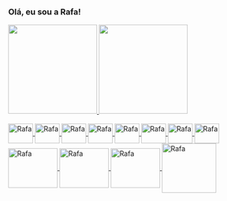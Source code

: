### Olá, eu sou a Rafa!
<div>
  <a href="https://github.com/ElaRafaPy">
    <img height="180em" src="https://github-readme-stats.vercel.app/api?username=ElaRafaPy&show_icons=true&theme=dracula&include_all_commits=true&count_private=true"/)>
    <img height="180em" src="https://github-readme-stats.vercel.app/api/top-langs/?username=ElaRafaPy&layout=compact&langs_count=7&theme=dracula"/)>
</div>
<div style="display: inline_block"><br>
  <img align="center" alt="Rafa" height="40" width="50" src="https://cdn.jsdelivr.net/gh/devicons/devicon/icons/python/python-original-wordmark.svg">
  <img align="center" alt="Rafa" height="40" width="50" src="https://cdn.jsdelivr.net/gh/devicons/devicon/icons/django/django-original.svg">
  <img align="center" alt="Rafa" height="40" width="50" src="https://cdn.jsdelivr.net/gh/devicons/devicon/icons/javascript/javascript-original.svg">
  <img align="center" alt="Rafa" height="40" width="50" src="https://cdn.jsdelivr.net/gh/devicons/devicon/icons/typescript/typescript-original.svg">
  <img align="center" alt="Rafa" height="40" width="50" src="https://cdn.jsdelivr.net/gh/devicons/devicon/icons/nodejs/nodejs-original-wordmark.svg">
  <img align="center" alt="Rafa" height="40" width="50" src="https://cdn.jsdelivr.net/gh/devicons/devicon/icons/express/express-original-wordmark.svg">
  <img align="center" alt="Rafa" height="40" width="50" src="https://cdn.jsdelivr.net/gh/devicons/devicon/icons/mysql/mysql-original-wordmark.svg">
  <img align="center" alt="Rafa" height="40" width="50" src="https://cdn.jsdelivr.net/gh/devicons/devicon/icons/react/react-original-wordmark.svg"><br> 
  <img align="center" alt="Rafa" height="80" width="100"        src="https://static.wikia.nocookie.net/minecraft/images/c/cb/Axolotl_%28lucy%29.gif/revision/latest/smart/width/400/height/225?cb=20201217015152">
  <img align="center" alt="Rafa" height="80" width="100"
  src="https://static.wikia.nocookie.net/minecraft_gamepedia/images/6/63/Cyan_Axolotl_JE2.gif/revision/latest?cb=20210402214528">
  <img align="center" alt="Rafa" height="80" width="100"
  src="https://static.wikia.nocookie.net/minecraft/images/c/c6/Axolotl_%28blue%29.gif/revision/latest?cb=20201217015052">
  <img align="center" alt="Rafa" height="100" width="110"
  src="https://static.wikia.nocookie.net/minecraft/images/6/6a/Axolotls_Swimming.gif/revision/latest?cb=20201219210623">
</div>
